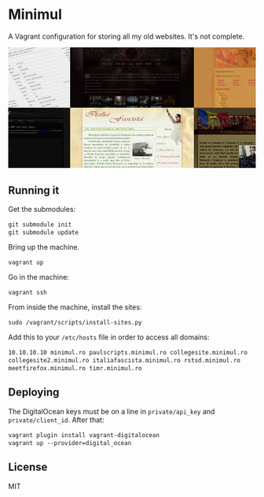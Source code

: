 # Minimul

A Vagrant configuration for storing all my old websites. It's not complete.

![cover image](screenshot.png)

## Running it

Get the submodules:

    git submodule init
    git submodule update

Bring up the machine.

    vagrant up

Go in the machine:

    vagrant ssh

From inside the machine, install the sites:

    sudo /vagrant/scripts/install-sites.py

Add this to your `/etc/hosts` file in order to access all domains:

    10.10.10.10 minimul.ro paulscripts.minimul.ro collegesite.minimul.ro collegesite2.minimul.ro italiafascista.minimul.ro rstsd.minimul.ro meetfirefox.minimul.ro timr.minimul.ro

## Deploying

The DigitalOcean keys must be on a line in `private/api_key` and
`private/client_id`. After that:

    vagrant plugin install vagrant-digitalocean
    vagrant up --provider=digital_ocean

## License

MIT
